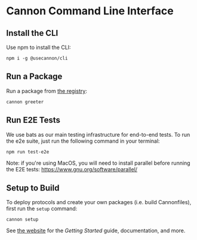 # Cannon Command Line Interface

## Install the CLI

Use npm to install the CLI:

```
npm i -g @usecannon/cli
```

## Run a Package

Run a package from [the registry](https://usecannon.com/search):

```
cannon greeter
```

## Run E2E Tests

We use bats as our main testing infrastructure for end-to-end tests. To run the e2e suite, just run the following command in your terminal:

```
npm run test-e2e
```

Note: if you're using MacOS, you will need to install parallel before running the E2E tests: https://www.gnu.org/software/parallel/

## Setup to Build

To deploy protocols and create your own packages (i.e. build Cannonfiles), first run the `setup` command:

```
cannon setup
```

See [the website](https://usecannon.com) for the _Getting Started_ guide, documentation, and more.
